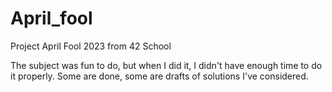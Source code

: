 # April_fool
Project April Fool 2023 from 42 School 

The subject was fun to do, but when I did it, I didn't have enough time to do it properly.
Some are done, some are drafts of solutions I've considered.
